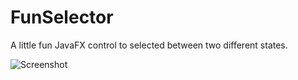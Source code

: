 # FunSelector

A little fun JavaFX control to selected between two different states.

![Screenshot](https://github.com/HanSolo/funselector/raw/main/funselector.gif)